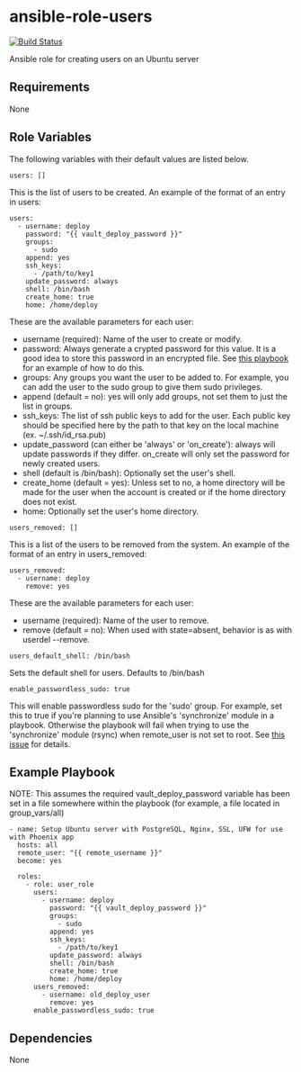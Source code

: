 # ansible-role-users

[![Build Status](https://travis-ci.org/CMcDonald82/ansible-role-users.svg?branch=master)](https://travis-ci.org/CMcDonald82/ansible-role-users)

Ansible role for creating users on an Ubuntu server

## Requirements

None

## Role Variables

The following variables with their default values are listed below.

  ```
  users: []
  ```

  This is the list of users to be created. An example of the format of an entry in users:

  ```
  users:
    - username: deploy
      password: "{{ vault_deploy_password }}"
      groups:
        - sudo
      append: yes
      ssh_keys:
        - /path/to/key1
      update_password: always
      shell: /bin/bash
      create_home: true
      home: /home/deploy 
  ```

  These are the available parameters for each user:
  * username (required): Name of the user to create or modify.
  * password: Always generate a crypted password for this value. It is a good idea to store this password in an encrypted file. See [this playbook](https://github.com/CMcDonald82/ansible-playbook-ubuntu-phoenix) for an example of how to do this.
  * groups: Any groups you want the user to be added to. For example, you can add the user to the sudo group to give them sudo privileges.
  * append (default = no): yes will only add groups, not set them to just the list in groups. 
  * ssh_keys: The list of ssh public keys to add for the user. Each public key should be specified here by the path to that key on the local machine (ex. ~/.ssh/id_rsa.pub)
  * update_password (can either be 'always' or 'on_create'): always will update passwords if they differ. on_create will only set the password for newly created users.
  * shell (default is /bin/bash): Optionally set the user's shell.
  * create_home (default = yes): Unless set to no, a home directory will be made for the user when the account is created or if the home directory does not exist.
  * home: Optionally set the user's home directory.


  ```
  users_removed: []
  ```

  This is a list of the users to be removed from the system. An example of the format of an entry in users_removed:

  ```
  users_removed:
    - username: deploy
      remove: yes
  ```

  These are the available parameters for each user:
  * username (required): Name of the user to remove.
  * remove (default = no): When used with state=absent, behavior is as with userdel --remove. 


  ```
  users_default_shell: /bin/bash
  ```

  Sets the default shell for users. Defaults to /bin/bash


  ```
  enable_passwordless_sudo: true
  ```
  
  This will enable passwordless sudo for the 'sudo' group.
  For example, set this to true if you're planning to use Ansible's 'synchronize' module in a playbook.
  Otherwise the playbook will fail when trying to use the 'synchronize' module (rsync) when remote_user is not set to root. 
  See [this issue](https://github.com/ansible/ansible/issues/15297) for details.


## Example Playbook
NOTE: This assumes the required vault_deploy_password variable has been set in a file somewhere within the playbook (for example, a file located in group_vars/all)

```
- name: Setup Ubuntu server with PostgreSQL, Nginx, SSL, UFW for use with Phoenix app
  hosts: all
  remote_user: "{{ remote_username }}"
  become: yes

  roles:
    - role: user_role
      users:
        - username: deploy
          password: "{{ vault_deploy_password }}"
          groups:
            - sudo
          append: yes
          ssh_keys:
            - /path/to/key1 
          update_password: always
          shell: /bin/bash
          create_home: true
          home: /home/deploy 
      users_removed:
        - username: old_deploy_user
          remove: yes
      enable_passwordless_sudo: true
```

## Dependencies

None